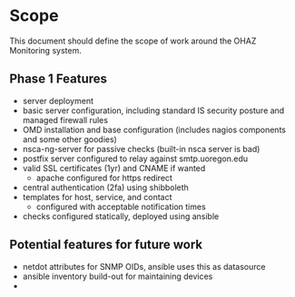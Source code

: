 # Scope

This document should define the scope of work around the OHAZ Monitoring system.


## Phase 1 Features

- server deployment
- basic server configuration, including standard IS security posture and managed firewall rules
- OMD installation and base configuration (includes nagios components and some other goodies)
- nsca-ng-server for passive checks (built-in nsca server is bad)
- postfix server configured to relay against smtp.uoregon.edu
- valid SSL certificates (1yr) and CNAME if wanted
    - apache configured for https redirect
- central authentication (2fa) using shibboleth
- templates for host, service, and contact
    - configured with acceptable notification times
- checks configured statically, deployed using ansible



## Potential features for future work

- netdot attributes for SNMP OIDs, ansible uses this as datasource
- ansible inventory build-out for maintaining devices
- <insert more here>


